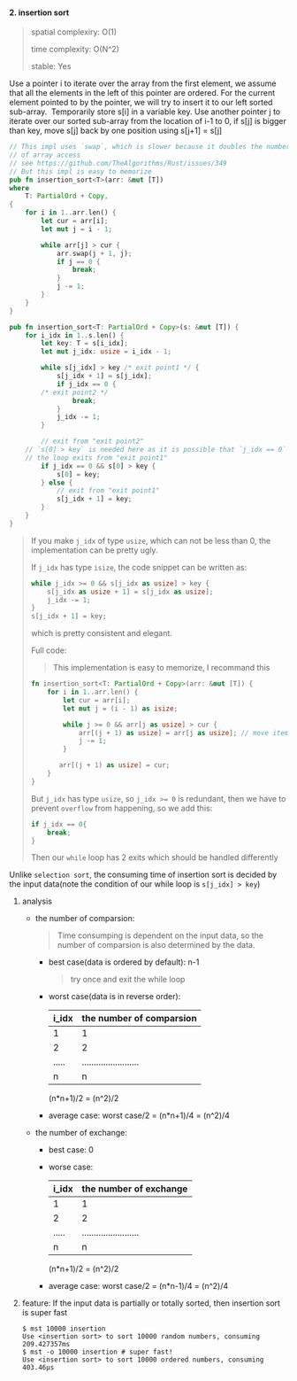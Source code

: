 #### 2. insertion sort
   
   > spatial complexiry: O(1)
   >
   > time complexity: O(N^2)
   >
   > stable: Yes

   Use a pointer i to iterate over the array from the first element, we assume 
   that all the elements in the left of this pointer are ordered. For the 
   current element pointed to by the pointer, we will try to insert it to 
   our left sorted sub-array.  Temporarily store s[i] in a variable key.
   Use another pointer j to iterate over our sorted sub-array from the location 
   of i-1 to 0, if s[j] is bigger than key, move s[j] back by one position using
   s[j+1] = s[j]

   ```rust
   // This impl uses `swap`, which is slower because it doubles the number
   // of array access
   // see https://github.com/TheAlgorithms/Rust/issues/349
   // But this impl is easy to memorize
   pub fn insertion_sort<T>(arr: &mut [T])
   where
       T: PartialOrd + Copy,
   {
       for i in 1..arr.len() {
           let cur = arr[i];
           let mut j = i - 1;
   
           while arr[j] > cur {
               arr.swap(j + 1, j);
               if j == 0 {
                   break;
               }
               j -= 1;
           }
       }
   }
   ```

   ```rust
   pub fn insertion_sort<T: PartialOrd + Copy>(s: &mut [T]) {
       for i_idx in 1..s.len() {
           let key: T = s[i_idx];
           let mut j_idx: usize = i_idx - 1;
   
           while s[j_idx] > key /* exit point1 */ {
               s[j_idx + 1] = s[j_idx];
               if j_idx == 0 {
		   /* exit point2 */
                   break;
               }
               j_idx -= 1;
           }

           // exit from "exit point2"
	   // `s[0] > key` is needed here as it is possible that `j_idx == 0` and
	   // the loop exits from "exit point1"
           if j_idx == 0 && s[0] > key {
               s[0] = key;
           } else {
               // exit from "exit point1"
               s[j_idx + 1] = key;
           }
       }
   }
   ```

   > If you make `j_idx` of type `usize`, which can not be less than 0, the
   > implementation can be pretty ugly. 
   > 
   > If `j_idx` has type `isize`, the code snippet can be written as:
   >
   > ```rust
   > while j_idx >= 0 && s[j_idx as usize] > key {
   >     s[j_idx as usize + 1] = s[j_idx as usize];
   >     j_idx -= 1;
   > }
   > s[j_idx + 1] = key;
   > ```
   > which is pretty consistent and elegant.
   >
   > Full code:
   >
   > > This implementation is easy to memorize, I recommand this
   >
   > ```rust
   > fn insertion_sort<T: PartialOrd + Copy>(arr: &mut [T]) {
   >     for i in 1..arr.len() {
   >         let cur = arr[i];
   >         let mut j = (i - 1) as isize;
   > 
   >         while j >= 0 && arr[j as usize] > cur {
   >             arr[(j + 1) as usize] = arr[j as usize]; // move items back
   >             j -= 1;
   >         }
   >
   >        arr[(j + 1) as usize] = cur;
   >     }
   > }
   > ```
   >
   > But `j_idx` has type `usize`, so `j_idx >= 0` is redundant, then we have to
   > prevent `overflow` from happening, so we add this:
   >
   > ```rust
   > if j_idx == 0{
   >     break;
   > } 
   > ```
   > Then our `while` loop has 2 exits which should be handled differently
   >

   Unlike `selection sort`, the consuming time of insertion sort is decided by
   the input data(note the condition of our while loop is `s[j_idx] > key`)

   1. analysis

      * the number of comparsion:
        
        > Time consumping is dependent on the input data, so the number of 
        > comparsion is also determined by the data.

        * best case(data is ordered by default): n-1
          
          > try once and exit the while loop

        * worst case(data is in reverse order): 

          |i_idx|the number of comparsion|
          |-----|------------------------|
          |1    |1|
          |2    |2|
          |.....|........................|
          |n|n|

          (n*n+1)/2 = (n^2)/2
        
        * average case: worst case/2 = (n*n+1)/4 = (n^2)/4

      * the number of exchange: 
        
        * best case: 0

        * worse case: 
          
          |i_idx|the number of exchange|
          |-----|------------------------|
          |1    |1|
          |2    |2|
          |.....|........................|
          |n|n|

          (n*n+1)/2 = (n^2)/2

        * average case: worst case/2 = (n*n-1)/4 = (n^2)/4

   2. feature: If the input data is partially or totally sorted, then insertion 
   sort is super fast
      
      ```shell
      $ mst 10000 insertion
      Use <insertion sort> to sort 10000 random numbers, consuming 209.427357ms
      $ mst -o 10000 insertion # super fast!
      Use <insertion sort> to sort 10000 ordered numbers, consuming 403.46µs
      ```
